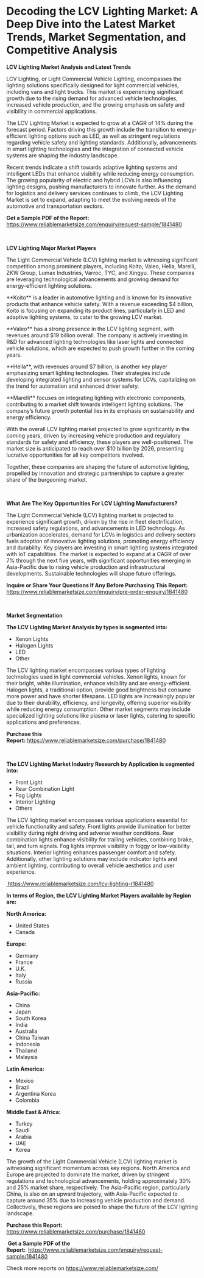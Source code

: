 <p><h1>Decoding the LCV Lighting Market: A Deep Dive into the Latest Market Trends, Market Segmentation, and Competitive Analysis</h1></p><p><strong>LCV Lighting Market Analysis and Latest Trends</strong></p>
<p><p>LCV Lighting, or Light Commercial Vehicle Lighting, encompasses the lighting solutions specifically designed for light commercial vehicles, including vans and light trucks. This market is experiencing significant growth due to the rising demand for advanced vehicle technologies, increased vehicle production, and the growing emphasis on safety and visibility in commercial applications.</p><p>The LCV Lighting Market is expected to grow at a CAGR of 14% during the forecast period. Factors driving this growth include the transition to energy-efficient lighting options such as LED, as well as stringent regulations regarding vehicle safety and lighting standards. Additionally, advancements in smart lighting technologies and the integration of connected vehicle systems are shaping the industry landscape.</p><p>Recent trends indicate a shift towards adaptive lighting systems and intelligent LEDs that enhance visibility while reducing energy consumption. The growing popularity of electric and hybrid LCVs is also influencing lighting designs, pushing manufacturers to innovate further. As the demand for logistics and delivery services continues to climb, the LCV Lighting Market is set to expand, adapting to meet the evolving needs of the automotive and transportation sectors.</p></p>
<p><strong>Get a Sample PDF of the Report:&nbsp;</strong> <a href="https://www.reliablemarketsize.com/enquiry/request-sample/1841480?utm_campaign=2460&utm_medium=2&utm_source=Github&utm_content=ia&utm_term=31032025&utm_id=lcv-lighting">https://www.reliablemarketsize.com/enquiry/request-sample/1841480</a></p>
<p>&nbsp;</p>
<p><strong>LCV Lighting Major Market Players</strong></p>
<p><p>The Light Commercial Vehicle (LCV) lighting market is witnessing significant competition among prominent players, including Koito, Valeo, Hella, Marelli, ZKW Group, Lumax Industries, Varroc, TYC, and Xingyu. These companies are leveraging technological advancements and growing demand for energy-efficient lighting solutions.</p><p>**Koito** is a leader in automotive lighting and is known for its innovative products that enhance vehicle safety. With a revenue exceeding $4 billion, Koito is focusing on expanding its product lines, particularly in LED and adaptive lighting systems, to cater to the growing LCV market.</p><p>**Valeo** has a strong presence in the LCV lighting segment, with revenues around $19 billion overall. The company is actively investing in R&D for advanced lighting technologies like laser lights and connected vehicle solutions, which are expected to push growth further in the coming years.</p><p>**Hella**, with revenues around $7 billion, is another key player emphasizing smart lighting technologies. Their strategies include developing integrated lighting and sensor systems for LCVs, capitalizing on the trend for automation and enhanced driver safety.</p><p>**Marelli** focuses on integrating lighting with electronic components, contributing to a market shift towards intelligent lighting solutions. The company’s future growth potential lies in its emphasis on sustainability and energy efficiency.</p><p>With the overall LCV lighting market projected to grow significantly in the coming years, driven by increasing vehicle production and regulatory standards for safety and efficiency, these players are well-positioned. The market size is anticipated to reach over $10 billion by 2026, presenting lucrative opportunities for all key competitors involved. </p><p>Together, these companies are shaping the future of automotive lighting, propelled by innovation and strategic partnerships to capture a greater share of the burgeoning market.</p></p>
<p>&nbsp;</p>
<p><strong>What Are The Key Opportunities For LCV Lighting Manufacturers?</strong></p>
<p><p>The Light Commercial Vehicle (LCV) lighting market is projected to experience significant growth, driven by the rise in fleet electrification, increased safety regulations, and advancements in LED technology. As urbanization accelerates, demand for LCVs in logistics and delivery sectors fuels adoption of innovative lighting solutions, promoting energy efficiency and durability. Key players are investing in smart lighting systems integrated with IoT capabilities. The market is expected to expand at a CAGR of over 7% through the next five years, with significant opportunities emerging in Asia-Pacific due to rising vehicle production and infrastructural developments. Sustainable technologies will shape future offerings.</p></p>
<p><strong>Inquire or Share Your Questions If Any Before Purchasing This Report:</strong> <a href="https://www.reliablemarketsize.com/enquiry/pre-order-enquiry/1841480?utm_campaign=2460&utm_medium=2&utm_source=Github&utm_content=ia&utm_term=31032025&utm_id=lcv-lighting">https://www.reliablemarketsize.com/enquiry/pre-order-enquiry/1841480</a></p>
<p>&nbsp;</p>
<p><strong>Market Segmentation</strong></p>
<p><strong>The LCV Lighting Market Analysis by types is segmented into:</strong></p>
<p><ul><li>Xenon Lights</li><li>Halogen Lights</li><li>LED</li><li>Other</li></ul></p>
<p><p>The LCV lighting market encompasses various types of lighting technologies used in light commercial vehicles. Xenon lights, known for their bright, white illumination, enhance visibility and are energy-efficient. Halogen lights, a traditional option, provide good brightness but consume more power and have shorter lifespans. LED lights are increasingly popular due to their durability, efficiency, and longevity, offering superior visibility while reducing energy consumption. Other market segments may include specialized lighting solutions like plasma or laser lights, catering to specific applications and preferences.</p></p>
<p><strong>Purchase this Report:&nbsp;</strong><a href="https://www.reliablemarketsize.com/purchase/1841480?utm_campaign=2460&utm_medium=2&utm_source=Github&utm_content=ia&utm_term=31032025&utm_id=lcv-lighting">https://www.reliablemarketsize.com/purchase/1841480</a></p>
<p>&nbsp;</p>
<p><strong>The LCV Lighting Market Industry Research by Application is segmented into:</strong></p>
<p><ul><li>Front Light</li><li>Rear Combination Light</li><li>Fog Lights</li><li>Interior Lighting</li><li>Others</li></ul></p>
<p><p>The LCV lighting market encompasses various applications essential for vehicle functionality and safety. Front lights provide illumination for better visibility during night driving and adverse weather conditions. Rear combination lights enhance visibility for trailing vehicles, combining brake, tail, and turn signals. Fog lights improve visibility in foggy or low-visibility situations. Interior lighting enhances passenger comfort and safety. Additionally, other lighting solutions may include indicator lights and ambient lighting, contributing to overall vehicle aesthetics and user experience.</p></p>
<p><a href="https://www.reliablemarketsize.com/lcv-lighting-r1841480?utm_campaign=2460&utm_medium=2&utm_source=Github&utm_content=ia&utm_term=31032025&utm_id=lcv-lighting">&nbsp;https://www.reliablemarketsize.com/lcv-lighting-r1841480</a></p>
<p><strong>In terms of Region, the LCV Lighting Market Players available by Region are:</strong></p>
<p>
    <p> <strong> North America: </strong>
        <ul>
            <li>United States</li>
            <li>Canada</li>
        </ul>
        </p> 
    <p> <strong> Europe: </strong>
        <ul>
            <li>Germany</li>
            <li>France</li>
            <li>U.K.</li>
            <li>Italy</li>
            <li>Russia</li>
        </ul>
        </p> 
    <p> <strong> Asia-Pacific: </strong>
        <ul>
            <li>China</li>
            <li>Japan</li>
            <li>South Korea</li>
            <li>India</li>
            <li>Australia</li>
            <li>China Taiwan</li>
            <li>Indonesia</li>
            <li>Thailand</li>
            <li>Malaysia</li>
        </ul>
        </p> 
    <p> <strong> Latin America: </strong>
        <ul>
            <li>Mexico</li>
            <li>Brazil</li>
            <li>Argentina Korea</li>
            <li>Colombia</li>
        </ul>
        </p> 
    <p> <strong> Middle East & Africa: </strong>
        <ul>
            <li>Turkey</li>
            <li>Saudi</li>
            <li>Arabia</li>
            <li>UAE</li>
            <li>Korea</li>
        </ul>
    </p>
    </p>
<p><p>The growth of the Light Commercial Vehicle (LCV) lighting market is witnessing significant momentum across key regions. North America and Europe are projected to dominate the market, driven by stringent regulations and technological advancements, holding approximately 30% and 25% market share, respectively. The Asia-Pacific region, particularly China, is also on an upward trajectory, with Asia-Pacific expected to capture around 35% due to increasing vehicle production and demand. Collectively, these regions are poised to shape the future of the LCV lighting landscape.</p></p>
<p><strong>Purchase this Report: </strong><a href="https://www.reliablemarketsize.com/purchase/1841480?utm_campaign=2460&utm_medium=2&utm_source=Github&utm_content=ia&utm_term=31032025&utm_id=lcv-lighting">https://www.reliablemarketsize.com/purchase/1841480</a></p>
<p>&nbsp;<strong>Get a Sample PDF of the Report:&nbsp;&nbsp;</strong><a href="https://www.reliablemarketsize.com/enquiry/request-sample/1841480?utm_campaign=2460&utm_medium=2&utm_source=Github&utm_content=ia&utm_term=31032025&utm_id=lcv-lighting">https://www.reliablemarketsize.com/enquiry/request-sample/1841480</a></p>
<p><strong></strong></p>
<p>Check more reports on <a href="https://www.reliablemarketsize.com/?utm_campaign=2460&utm_medium=2&utm_source=Github&utm_content=ia&utm_term=31032025&utm_id=lcv-lighting">https://www.reliablemarketsize.com/</a></p>